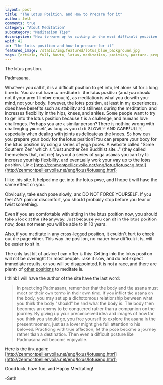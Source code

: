 ```yaml
---
layout: post
title: "The Lotus Position, and How to Prepare for it"
author: Seth
comments: true
category: "About Meditation"
subcategory: "Meditation Tips"
description: "How to warm up to sitting in the most difficult position."
wpid: 42
id: "the-lotus-position-and-how-to-prepare-for-it"
featured_image: /static/img/featured/lotus_blue_background.jpg
tags: [article, full, howto, lotus, meditation, position, posture, prepare]
---
```


The lotus position.

Padmasana.

Whatever you call it, it is a difficult position to get into, let alone sit for a long time in. You do not have to meditate in the lotus position (and you should not if your aren't limber enough), as meditation is what you do with your mind, not your body. However, the lotus position, at least in my experiences, does have benefits such as stability and stillness during the meditation, and increases flexibility in the hips, knees, and ankles. Some people want to try to get into the lotus position because it is a challenge, and humans love challenges. Perhaps you are a similar person? There is nothing wrong with challenging yourself, as long as you do it SLOWLY AND CAREFULLY, especially when dealing with joints as delicate as the knees. So how can you prepare your body for the lotus position?You can prepare your body for the lotus position by using a series of yoga poses. A website called "Some Southern Zen" which is "Just another Zen Buddhist site..." (they called themselves that, not me) lays out a series of yoga asanas you can try to increase your hip flexibility, and eventually work your way up to the lotus position. Link: [http://zenmontpellier.voila.net/eng/lotus/lotuseng.html](http://zenmontpellier.voila.net/eng/lotus/lotuseng.html)

<!--more-->

I like this site. It helped me get into the lotus pose, and I hope it will have the same effect on you.

Obviously, take each pose slowly, and DO NOT FORCE YOURSELF. If you feel ANY pain or discomfort, you should probably stop before you tear or twist something.

Even if you are comfortable with sitting in the lotus position now, you should take a look at the site anyway. Just because you can sit in the lotus position now, does not mean you will be able to in 10 years.

Also, if you meditate in any cross-legged position, it couldn't hurt to check out the page either. This way the position, no matter how difficult it is, will be easier to sit in.

The only last bit of advice I can offer is this: Getting into the lotus position will not be overnight for most people. Take it slow, and do not expect immediate results, or you will be disappointed. It is not a race, and there are plenty of [other positions](/posts/about-meditation/meditation-postures) to meditate in.

I think I will have the author of the site have the last word:

> In practicing Padmasana, remember that the body and the asana must meet on their own terms in their own time. If you inflict the asana on the body, you may set up a dichotomous relationship between what you think the body "should" be and what the body is. The body then becomes an enemy to be conquered rather than a companion on the journey. By giving up your preconceived idea and images of how far you think you should go, you free yourself to explore the asana in the present moment, just as a lover might give full attention to his beloved. Practicing with true affection, let the pose become a journey rather than a destination. Then even a difficult posture like Padmasana will become enjoyable.

Here is the link again: [http://zenmontpellier.voila.net/eng/lotus/lotuseng.html](http://zenmontpellier.voila.net/eng/lotus/lotuseng.html)

Good luck, have fun, and Happy Meditating!

-Seth
